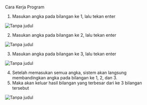   Cara Kerja Program 
1. Masukan angka pada bilangan ke 1, lalu tekan enter

![Tanpa judul](https://user-images.githubusercontent.com/57003140/67681082-3254d180-f9bf-11e9-9b20-9c42e060efff.png)

2. Masukan angka pada bilangan ke 2, lalu tekan enter

![Tanpa judul](https://user-images.githubusercontent.com/57003140/67681168-5b756200-f9bf-11e9-8a26-49e0672a6200.png)

3. Masukan angka pada bilangan ke 3, lalu tekan enter

![Tanpa judul](https://user-images.githubusercontent.com/57003140/67681209-72b44f80-f9bf-11e9-8d9b-f7829e31ee38.png)

4. Setelah memasukan semua angka, sistem akan langsung membandingkan angka pada bilangan ke 1, 2, dan 3.
5. Maka akan keluar hasil bilangan yang terbesar dari ke 3 bilangan tersebut

![Tanpa judul](https://user-images.githubusercontent.com/57003140/67681346-bad37200-f9bf-11e9-9300-516c1a73e49a.png)
